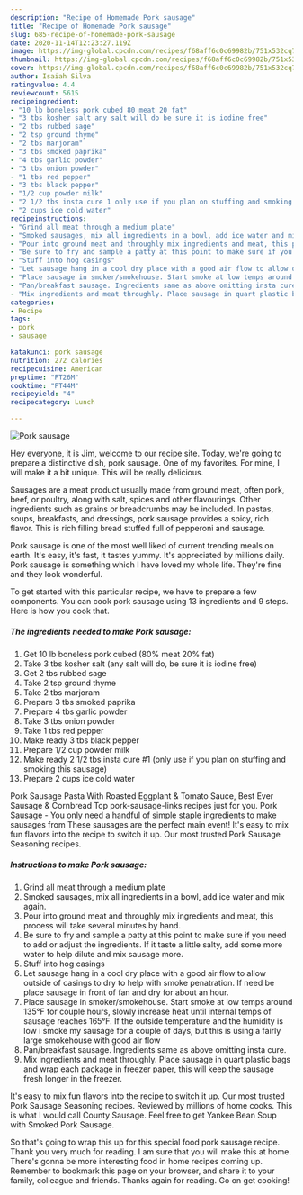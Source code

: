 ```yaml
---
description: "Recipe of Homemade Pork sausage"
title: "Recipe of Homemade Pork sausage"
slug: 685-recipe-of-homemade-pork-sausage
date: 2020-11-14T12:23:27.119Z
image: https://img-global.cpcdn.com/recipes/f68aff6c0c69982b/751x532cq70/pork-sausage-recipe-main-photo.jpg
thumbnail: https://img-global.cpcdn.com/recipes/f68aff6c0c69982b/751x532cq70/pork-sausage-recipe-main-photo.jpg
cover: https://img-global.cpcdn.com/recipes/f68aff6c0c69982b/751x532cq70/pork-sausage-recipe-main-photo.jpg
author: Isaiah Silva
ratingvalue: 4.4
reviewcount: 5615
recipeingredient:
- "10 lb boneless pork cubed 80 meat 20 fat"
- "3 tbs kosher salt any salt will do be sure it is iodine free"
- "2 tbs rubbed sage"
- "2 tsp ground thyme"
- "2 tbs marjoram"
- "3 tbs smoked paprika"
- "4 tbs garlic powder"
- "3 tbs onion powder"
- "1 tbs red pepper"
- "3 tbs black pepper"
- "1/2 cup powder milk"
- "2 1/2 tbs insta cure 1 only use if you plan on stuffing and smoking this sausage"
- "2 cups ice cold water"
recipeinstructions:
- "Grind all meat through a medium plate"
- "Smoked sausages, mix all ingredients in a bowl, add ice water and mix again."
- "Pour into ground meat and throughly mix ingredients and meat, this process will take several minutes by hand."
- "Be sure to fry and sample a patty at this point to make sure if you need to add or adjust the ingredients. If it taste a little salty, add some more water to help dilute and mix sausage more."
- "Stuff into hog casings"
- "Let sausage hang in a cool dry place with a good air flow to allow outside of casings to dry to help with smoke penatration. If need be place sausage in front of fan and dry for about an hour."
- "Place sausage in smoker/smokehouse. Start smoke at low temps around 135°F for couple hours, slowly increase heat until internal temps of sausage reaches 165°F. If the outside temperature and the humidity is low i smoke my sausage for a couple of days, but this is using a fairly large smokehouse with good air flow"
- "Pan/breakfast sausage. Ingredients same as above omitting insta cure."
- "Mix ingredients and meat throughly. Place sausage in quart plastic bags and wrap each package in freezer paper, this will keep the sausage fresh longer in the freezer."
categories:
- Recipe
tags:
- pork
- sausage

katakunci: pork sausage 
nutrition: 272 calories
recipecuisine: American
preptime: "PT26M"
cooktime: "PT44M"
recipeyield: "4"
recipecategory: Lunch

---
```



![Pork sausage](https://img-global.cpcdn.com/recipes/f68aff6c0c69982b/751x532cq70/pork-sausage-recipe-main-photo.jpg)

Hey everyone, it is Jim, welcome to our recipe site. Today, we're going to prepare a distinctive dish, pork sausage. One of my favorites. For mine, I will make it a bit unique. This will be really delicious.

Sausages are a meat product usually made from ground meat, often pork, beef, or poultry, along with salt, spices and other flavourings. Other ingredients such as grains or breadcrumbs may be included. In pastas, soups, breakfasts, and dressings, pork sausage provides a spicy, rich flavor. This is rich filling bread stuffed full of pepperoni and sausage.

Pork sausage is one of the most well liked of current trending meals on earth. It's easy, it's fast, it tastes yummy. It's appreciated by millions daily. Pork sausage is something which I have loved my whole life. They're fine and they look wonderful.


To get started with this particular recipe, we have to prepare a few components. You can cook pork sausage using 13 ingredients and 9 steps. Here is how you cook that.

<!--inarticleads1-->

##### The ingredients needed to make Pork sausage:

1. Get 10 lb boneless pork cubed (80% meat 20% fat)
1. Take 3 tbs kosher salt (any salt will do, be sure it is iodine free)
1. Get 2 tbs rubbed sage
1. Take 2 tsp ground thyme
1. Take 2 tbs marjoram
1. Prepare 3 tbs smoked paprika
1. Prepare 4 tbs garlic powder
1. Take 3 tbs onion powder
1. Take 1 tbs red pepper
1. Make ready 3 tbs black pepper
1. Prepare 1/2 cup powder milk
1. Make ready 2 1/2 tbs insta cure #1 (only use if you plan on stuffing and smoking this sausage)
1. Prepare 2 cups ice cold water


Pork Sausage Pasta With Roasted Eggplant &amp; Tomato Sauce, Best Ever Sausage &amp; Cornbread Top pork-sausage-links recipes just for you. Pork Sausage - You only need a handful of simple staple ingredients to make sausages from These sausages are the perfect main event! It&#39;s easy to mix fun flavors into the recipe to switch it up. Our most trusted Pork Sausage Seasoning recipes. 

<!--inarticleads2-->

##### Instructions to make Pork sausage:

1. Grind all meat through a medium plate
1. Smoked sausages, mix all ingredients in a bowl, add ice water and mix again.
1. Pour into ground meat and throughly mix ingredients and meat, this process will take several minutes by hand.
1. Be sure to fry and sample a patty at this point to make sure if you need to add or adjust the ingredients. If it taste a little salty, add some more water to help dilute and mix sausage more.
1. Stuff into hog casings
1. Let sausage hang in a cool dry place with a good air flow to allow outside of casings to dry to help with smoke penatration. If need be place sausage in front of fan and dry for about an hour.
1. Place sausage in smoker/smokehouse. Start smoke at low temps around 135°F for couple hours, slowly increase heat until internal temps of sausage reaches 165°F. If the outside temperature and the humidity is low i smoke my sausage for a couple of days, but this is using a fairly large smokehouse with good air flow
1. Pan/breakfast sausage. Ingredients same as above omitting insta cure.
1. Mix ingredients and meat throughly. Place sausage in quart plastic bags and wrap each package in freezer paper, this will keep the sausage fresh longer in the freezer.


It&#39;s easy to mix fun flavors into the recipe to switch it up. Our most trusted Pork Sausage Seasoning recipes. Reviewed by millions of home cooks. This is what I would call County Sausage. Feel free to get Yankee Bean Soup with Smoked Pork Sausage. 

So that's going to wrap this up for this special food pork sausage recipe. Thank you very much for reading. I am sure that you will make this at home. There's gonna be more interesting food in home recipes coming up. Remember to bookmark this page on your browser, and share it to your family, colleague and friends. Thanks again for reading. Go on get cooking!
